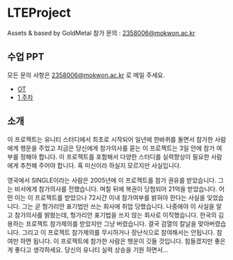 # LTEProject

Assets &amp; based by GoldMetal
참가 문의 : <2358006@mokwon.ac.kr>

## 수업 PPT
모든 문의 사항은 <2358006@mokwon.ac.kr> 로 메일 주세요.
- [OT](https://docs.google.com/presentation/d/1HoeghFjhRJanzUioQRCbIZEAF4lV7u8g0_umjY0BWxY/) 
- [1 주차](https://docs.google.com/presentation/d/107gYbdRnOS0gAFrYrHZuLbidG8qymd8y-ixp79lCbcE)

## 소개
이 프로젝트는 유니티 스터디에서 최초로 시작되어 일년에 한바퀴를 돌면서 참가한 사람에게 행운을 주었고 지금은 당신에게 참가의사를 묻는 이 프로젝트는 3일 안에 참가 여부를 정해야 합니다. 이 프로젝트를 포함해서 다양한 스터디를 실력향상이 필요한 사람에게 추천해 주어야 합니다. 혹 미신이라 하실지 모르지만 사실입니다.

영국에서 SINGLE이라는 사람은 2005년에 이 프로젝트를 참가 권유를 받았습니다. 그는 비서에게 참가의사를 전했습니다. 며칠 뒤에 복권이 당첨되어 21억을 받았습니다. 어떤 이는 이 프로젝트를 받았으나 72시간 이내 참가여부를 밝혀야 한다는 사실을 잊었습니다. 그는 곧 헝가리안 표기법만 쓰는 회사에 취업 당했습니다. 나중에야 이 사실을 알고 참가의사를 밝혔는데, 헝가리안 표기법을 쓰지 않는 회사로 이직했습니다. 한국의 김용하는 프로젝트 참가제의를 받았지만 그냥 버렸습니다. 결국 검열의 칼날을 맞아버렸습니다. 그리고 이 프로젝트 참가제의를 무시하거나 장난식으로 참여해서는 안됩니다. 참여만 하면 됩니다. 이 프로젝트에 참가한 사람은 행운이 깃들 것입니다. 힘들겠지만 좋은게 좋다고 생각하세요. 당신의 유니티 실력 상승을 기원 하면서...   